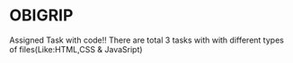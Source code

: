 # OBIGRIP
Assigned Task with code!!
There are total 3 tasks with with different types of files(Like:HTML,CSS & JavaSript)
